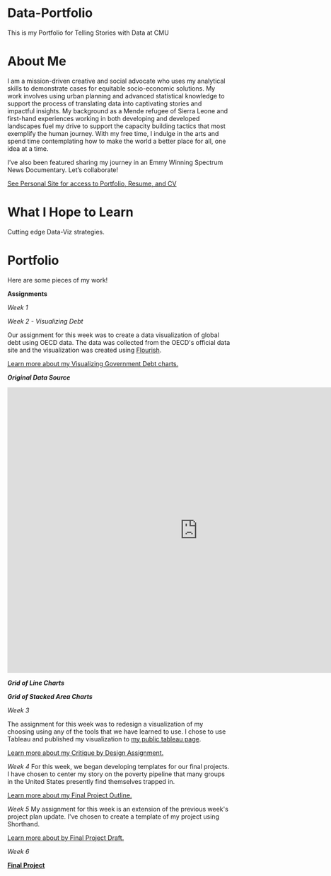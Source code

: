 # Data-Portfolio
This is my Portfolio for Telling Stories with Data at CMU

# About Me
I am a mission-driven creative and social advocate who uses my analytical skills to demonstrate cases for equitable socio-economic solutions. My work involves using urban planning and advanced statistical knowledge to support the process of translating data into captivating stories and impactful insights. My background as a Mende refugee of Sierra Leone and first-hand experiences working in both developing and developed landscapes fuel my drive to support the capacity building tactics that most exemplify the human journey. With my free time, I indulge in the arts and spend time contemplating how to make the world a better place for all, one idea at a time.

I’ve also been featured sharing my journey in an Emmy Winning Spectrum News Documentary. Let’s collaborate!

[See Personal Site for access to Portfolio, Resume, and CV](https://navoemmanuel.wixsite.com/mysite)

# What I Hope to Learn
Cutting edge Data-Viz strategies.

# Portfolio
Here are some pieces of my work!

**Assignments**

*Week 1*

*Week 2 - Visualizing Debt*

Our assignment for this week was to create a data visualization of global debt using OECD data. The data was collected from the OECD's official data site and the visualization was created using [Flourish](https://app.flourish.studio/@navoemmanuel).

[Learn more about my Visualizing Government Debt charts.](/govtdebt.md)

***Original Data Source***
<iframe src="https://data.oecd.org/chart/6vdc" width="860" height="645" style="border: 0" mozallowfullscreen="true" webkitallowfullscreen="true" allowfullscreen="true"><a href="https://data.oecd.org/chart/6vdc" target="_blank">OECD Chart: General government debt, Total, % of GDP, Annual, 2017</a></iframe>

***Grid of Line Charts***
<div class="flourish-embed flourish-chart" data-src="visualisation/7700781"><script src="https://public.flourish.studio/resources/embed.js"></script></div>

***Grid of Stacked Area Charts***
<div class="flourish-embed flourish-chart" data-src="visualisation/7701130"><script src="https://public.flourish.studio/resources/embed.js"></script></div>

*Week 3*

The assignment for this week was to redesign a visualization of my choosing using any of the tools that we have learned to use. I chose to use Tableau and published my visualization to [my public tableau page](https://public.tableau.com/app/profile/navo.emmanuel).

[Learn more about my Critique by Design Assignment.](/CritiquebyDesign.md)

*Week 4*
For this week, we began developing templates for our final projects. I have chosen to center my story on the poverty pipeline that many groups in the United States presently find themselves trapped in. 

[Learn more about my Final Project Outline.](/final_project_NavoEmmanuel.md)

*Week 5*
My assignment for this week is an extension of the previous week's project plan update. I've chosen to create a template of my project using Shorthand. 

[Learn more about by Final Project Draft.](/draft_final_project_NavoEmmanuel.md)

*Week 6*

[**Final Project**](/final_project_NavoEmmanuel.md)

